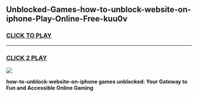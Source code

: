 
## Unblocked-Games-how-to-unblock-website-on-iphone-Play-Online-Free-kuu0v
<h3>
<a href="https://premium76.site?title=how-to-unblock-website-on-iphone&ref=26A">CLICK TO PLAY</a></h3>
<hr>

<h3>
<a href="https://premium76.site?title=how-to-unblock-website-on-iphone&ref=26A">CLICK 2 PLAY</a>
  
</h3>

<a href="https://premium76.site?title=how-to-unblock-website-on-iphone&ref=26A"><img src="https://clearcache.store/games.png"></a>


**how-to-unblock-website-on-iphone games unblocked: Your Gateway to Fun and Accessible Online Gaming**
